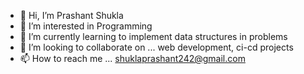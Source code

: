 - 👋 Hi, I’m Prashant Shukla
- 👀 I’m interested in Programming
- 🌱 I’m currently learning to implement data structures in problems 
- 💞️ I’m looking to collaborate on ... web development, ci-cd projects
- 📫 How to reach me ... shuklaprashant242@gmail.com

<!---
Prash-123/Prash-123 is a ✨ special ✨ repository because its `README.md` (this file) appears on your GitHub profile.
You can click the Preview link to take a look at your changes.
--->
